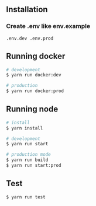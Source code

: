 ## Installation
### Create .env like env.example

`
.env.dev
.env.prod
`

## Running docker
```bash
# development
$ yarn run docker:dev

# production
$ yarn run docker:prod
```

## Running node

```bash
# install
$ yarn install

# development
$ yarn run start

# production mode
$ yarn run build
$ yarn run start:prod
```

## Test

```bash
$ yarn run test
```
